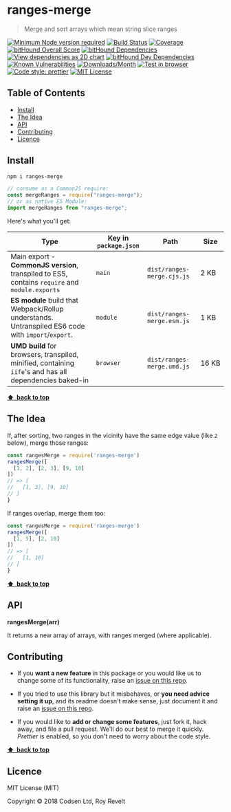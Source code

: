 # ranges-merge

> Merge and sort arrays which mean string slice ranges

[![Minimum Node version required][node-img]][node-url]
[![Build Status][travis-img]][travis-url]
[![Coverage][cov-img]][cov-url]
[![bitHound Overall Score][overall-img]][overall-url]
[![bitHound Dependencies][deps-img]][deps-url]
[![View dependencies as 2D chart][deps2d-img]][deps2d-url]
[![bitHound Dev Dependencies][dev-img]][dev-url]
[![Known Vulnerabilities][vulnerabilities-img]][vulnerabilities-url]
[![Downloads/Month][downloads-img]][downloads-url]
[![Test in browser][runkit-img]][runkit-url]
[![Code style: prettier][prettier-img]][prettier-url]
[![MIT License][license-img]][license-url]

## Table of Contents

<!-- prettier-ignore-start -->

<!-- START doctoc generated TOC please keep comment here to allow auto update -->
<!-- DON'T EDIT THIS SECTION, INSTEAD RE-RUN doctoc TO UPDATE -->


- [Install](#install)
- [The Idea](#the-idea)
- [API](#api)
- [Contributing](#contributing)
- [Licence](#licence)

<!-- END doctoc generated TOC please keep comment here to allow auto update -->

<!-- prettier-ignore-end -->

## Install

```bash
npm i ranges-merge
```

```js
// consume as a CommonJS require:
const mergeRanges = require("ranges-merge");
// or as native ES Module:
import mergeRanges from "ranges-merge";
```

Here's what you'll get:

| Type                                                                                                    | Key in `package.json` | Path                       | Size       |
| ------------------------------------------------------------------------------------------------------- | --------------------- | -------------------------- | ---------- |
| Main export - **CommonJS version**, transpiled to ES5, contains `require` and `module.exports`          | `main`                | `dist/ranges-merge.cjs.js` | 2&nbsp;KB  |
| **ES module** build that Webpack/Rollup understands. Untranspiled ES6 code with `import`/`export`.      | `module`              | `dist/ranges-merge.esm.js` | 1&nbsp;KB  |
| **UMD build** for browsers, transpiled, minified, containing `iife`'s and has all dependencies baked-in | `browser`             | `dist/ranges-merge.umd.js` | 16&nbsp;KB |

**[⬆ &nbsp;back to top](#)**

## The Idea

If, after sorting, two ranges in the vicinity have the same edge value (like `2` below), merge those ranges:

```js
const rangesMerge = require('ranges-merge')
rangesMerge([
  [1, 2], [2, 3], [9, 10]
])
// => [
//   [1, 3], [9, 10]
// ]
}
```

If ranges overlap, merge them too:

```js
const rangesMerge = require('ranges-merge')
rangesMerge([
  [1, 5], [2, 10]
])
// => [
//   [1, 10]
// ]
}
```

**[⬆ &nbsp;back to top](#)**

## API

**rangesMerge(arr)**

It returns a new array of arrays, with ranges merged (where applicable).

## Contributing

* If you **want a new feature** in this package or you would like us to change some of its functionality, raise an [issue on this repo](https://github.com/codsen/ranges-merge/issues).

* If you tried to use this library but it misbehaves, or **you need advice setting it up**, and its readme doesn't make sense, just document it and raise an [issue on this repo](https://github.com/codsen/ranges-merge/issues).

* If you would like to **add or change some features**, just fork it, hack away, and file a pull request. We'll do our best to merge it quickly. _Prettier_ is enabled, so you don't need to worry about the code style.

**[⬆ &nbsp;back to top](#)**

## Licence

MIT License (MIT)

Copyright © 2018 Codsen Ltd, Roy Revelt

[node-img]: https://img.shields.io/node/v/ranges-merge.svg?style=flat-square&label=works%20on%20node
[node-url]: https://www.npmjs.com/package/ranges-merge
[travis-img]: https://img.shields.io/travis/codsen/ranges-merge.svg?style=flat-square
[travis-url]: https://travis-ci.org/codsen/ranges-merge
[cov-img]: https://coveralls.io/repos/github/codsen/ranges-merge/badge.svg?style=flat-square?branch=master
[cov-url]: https://coveralls.io/github/codsen/ranges-merge?branch=master
[overall-img]: https://img.shields.io/bithound/code/github/codsen/ranges-merge.svg?style=flat-square
[overall-url]: https://www.bithound.io/github/codsen/ranges-merge
[deps-img]: https://img.shields.io/bithound/dependencies/github/codsen/ranges-merge.svg?style=flat-square
[deps-url]: https://www.bithound.io/github/codsen/ranges-merge/master/dependencies/npm
[deps2d-img]: https://img.shields.io/badge/deps%20in%202D-see_here-08f0fd.svg?style=flat-square
[deps2d-url]: http://npm.anvaka.com/#/view/2d/ranges-merge
[dev-img]: https://img.shields.io/bithound/devDependencies/github/codsen/ranges-merge.svg?style=flat-square
[dev-url]: https://www.bithound.io/github/codsen/ranges-merge/master/dependencies/npm
[vulnerabilities-img]: https://snyk.io/test/github/codsen/ranges-merge/badge.svg?style=flat-square
[vulnerabilities-url]: https://snyk.io/test/github/codsen/ranges-merge
[downloads-img]: https://img.shields.io/npm/dm/ranges-merge.svg?style=flat-square
[downloads-url]: https://npmcharts.com/compare/ranges-merge
[runkit-img]: https://img.shields.io/badge/runkit-test_in_browser-a853ff.svg?style=flat-square
[runkit-url]: https://npm.runkit.com/ranges-merge
[prettier-img]: https://img.shields.io/badge/code_style-prettier-ff69b4.svg?style=flat-square
[prettier-url]: https://github.com/prettier/prettier
[license-img]: https://img.shields.io/npm/l/ranges-merge.svg?style=flat-square
[license-url]: https://github.com/codsen/ranges-merge/blob/master/license.md
